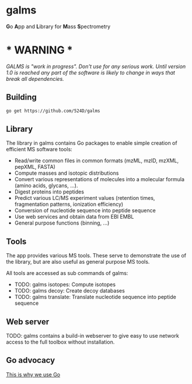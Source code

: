 # galms

**G**o **A**pp and **L**ibrary for **M**ass **S**pectrometry

# * WARNING *
*GALMS is "work in progress".*
*Don't use for any serious work. Until version 1.0 is reached any part of the software is likely to change in ways that break all
dependencies.*

## Building

```bash
go get https://github.com/524D/galms
```

## Library

The library in galms contains Go packages to enable simple creation of efficient MS software tools:

* Read/write common files in common formats (mzML, mzID, mzXML, pepXML, FASTA)
* Compute masses and isotopic distributions
* Convert various representations of molecules into a molecular formula (amino acids, glycans, ...).
* Digest proteins into peptides
* Predict various LC/MS experiment values (retention times, fragmentation patterns, ionization efficiency)
* Conversion of nucleotide sequence into peptide sequence
* Use web services and obtain data from EBI EMBL
* General purpose functions (binning, ...)

## Tools

The app provides various MS tools. These serve to
demonstrate the use of the library, but are also useful
as general purpose MS tools.

All tools are accessed as sub commands of galms:

* TODO: galms isotopes: Compute isotopes
* TODO: galms decoy: Create decoy databases
* TODO: galms translate: Translate nucleotide sequence into peptide sequence

## Web server

TODO: galms contains a build-in webserver to give easy to use network access to the full toolbox without installation.

## Go advocacy

[This is why we use Go](https://github.com/524D/galms/whygo.md)